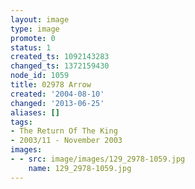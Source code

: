 ```yaml
---
layout: image
type: image
promote: 0
status: 1
created_ts: 1092143283
changed_ts: 1372159430
node_id: 1059
title: 02978 Arrow
created: '2004-08-10'
changed: '2013-06-25'
aliases: []
tags:
- The Return Of The King
- 2003/11 - November 2003
images:
- - src: image/images/129_2978-1059.jpg
    name: 129_2978-1059.jpg
---
```


